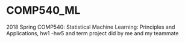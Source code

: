 # COMP540_ML
2018 Spring COMP540: Statistical Machine Learning: Principles and Applications, hw1 -hw5 and term project did by me and my teammate
